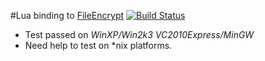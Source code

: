 #Lua binding to [FileEncrypt](http://www.gladman.me.uk/cryptography_technology/fileencrypt)
[![Build Status](https://travis-ci.org/moteus/lua-AesFileEncrypt.png?branch=master)](https://travis-ci.org/moteus/lua-AesFileEncrypt)

* Test passed on *WinXP/Win2k3* *VC2010Express/MinGW*
* Need help to test on *nix platforms.
